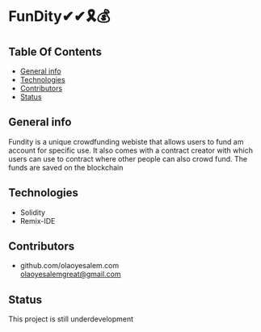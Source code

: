 # FunDity✔✔🎗💰

## **Table Of Contents**

* [General info](#general-info)
* [Technologies](#technologies)
* [Contributors](#contributors)
* [Status](#status)

## General info
Fundity is a unique crowdfunding webiste that allows users to fund am account for specific use. It also comes with a contract creator with which users can use to contract where other people can also crowd fund. The funds are saved on the blockchain 

## Technologies
* Solidity
* Remix-IDE



## Contributors

* github.com/olaoyesalem.com
<br>  olaoyesalemgreat@gmail.com



## Status
This project is still underdevelopment





